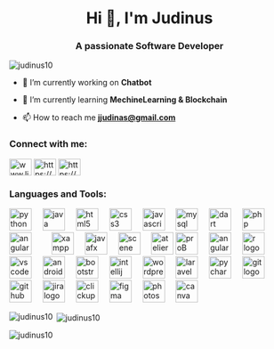 <h1 align="center">Hi 👋, I'm Judinus</h1>
<h3 align="center">A passionate Software Developer</h3>

<p align="left"> <img src="https://komarev.com/ghpvc/?username=judinus10&label=Profile%20views&color=0e75b6&style=flat" alt="judinus10" /> </p>

- 🔭 I’m currently working on **Chatbot**

- 🌱 I’m currently learning **MechineLearning & Blockchain**

- 📫 How to reach me **jjudinas@gmail.com**

<h3 align="left">Connect with me:</h3>
<p align="left">
<a href="https://linkedin.com/in/www.linkedin.com/in/judinus" target="blank"><img align="center" src="https://raw.githubusercontent.com/rahuldkjain/github-profile-readme-generator/master/src/images/icons/Social/linked-in-alt.svg" alt="www.linkedin.com/in/judinus" height="30" width="40" /></a>
<a href="https://fb.com/https://www.facebook.com/profile.php?id=100071634176189&mibextid=kfxxjd" target="blank"><img align="center" src="https://raw.githubusercontent.com/rahuldkjain/github-profile-readme-generator/master/src/images/icons/Social/facebook.svg" alt="https://www.facebook.com/profile.php?id=100071634176189&mibextid=kfxxjd" height="30" width="40" /></a>
<a href="https://instagram.com/https://www.instagram.com/damn_itx.judi/profilecard/?igsh=axr3edqwmwq2ewvj" target="blank"><img align="center" src="https://raw.githubusercontent.com/rahuldkjain/github-profile-readme-generator/master/src/images/icons/Social/instagram.svg" alt="https://www.instagram.com/damn_itx.judi/profilecard/?igsh=axr3edqwmwq2ewvj" height="30" width="40" /></a>
</p>

<h3 align="left">Languages and Tools:</h3>
<p align="left"> 
  <img src="https://cdn.jsdelivr.net/gh/devicons/devicon/icons/python/python-original.svg" height="40" alt="python logo"  />
  <img width="12" />
  <img src="https://cdn.jsdelivr.net/gh/devicons/devicon/icons/java/java-original.svg" height="40" alt="java logo"  />
  <img width="12" />
  <img src="https://cdn.jsdelivr.net/gh/devicons/devicon/icons/html5/html5-original.svg" height="40" alt="html5 logo"  />
  <img width="12" />
  <img src="https://cdn.jsdelivr.net/gh/devicons/devicon/icons/css3/css3-original.svg" height="40" alt="css3 logo"  />
  <img width="12" />
  <img src="https://cdn.jsdelivr.net/gh/devicons/devicon/icons/javascript/javascript-original.svg" height="40" alt="javascript logo"  />
  <img width="12" />
  <img src="https://cdn.jsdelivr.net/gh/devicons/devicon/icons/mysql/mysql-original.svg" height="40" alt="mysql logo"  />
  <img width="12" />
  <img src="https://cdn.jsdelivr.net/gh/devicons/devicon/icons/dart/dart-original.svg" height="40" alt="dart logo"  />
  <img width="12" />
  <img src="https://cdn.jsdelivr.net/gh/devicons/devicon/icons/php/php-original.svg" height="40" alt="php logo"  />
    <img width="12" />
  <img src="https://cdn.jsdelivr.net/gh/devicons/devicon/icons/flutter/flutter-original.svg" height="40" alt="angularjs logo"  />
  <img width="12" />
    <img width="12" />
  <img src="https://cdn.worldvectorlogo.com/logos/xampp.svg" height="40" alt="xampp logo"  />
    <img width="12" />
  <img src="https://i0.wp.com/blog.knoldus.com/wp-content/uploads/2021/07/communityIcon_4v21sx0aiam41.png?fit=256%2C171&ssl=1" height="40" alt="javafx logo"  />
    <img width="12" />
    <img src="https://e7.pngegg.com/pngimages/776/561/png-clipart-javafx-scene-builder-fxml-jar-mobile-app-development-builder-food-user-interface-design.png" height="40" alt="scene builder logo"  />
    <img width="12" />
  <img src="https://yt3.googleusercontent.com/ytc/AIdro_ld3j8EGwpj_01mvZ4M_eGBhRMdEc95WkVOvR1L1Zi2Hw=s900-c-k-c0x00ffffff-no-rj" height="40" alt="atelierB logo"  />
  <img src="https://prob.hhu.de/w/skins/prob/img/prob_logo.png" height="40" alt="proB logo"  />
    <img width="12" />
  <img src="https://cdn.jsdelivr.net/gh/devicons/devicon/icons/angularjs/angularjs-original.svg" height="40" alt="angularjs logo"  />
  <img width="12" />
  <img src="https://cdn.jsdelivr.net/gh/devicons/devicon/icons/r/r-original.svg" height="40" alt="r logo"  />
  <img width="12" />
  <img src="https://cdn.jsdelivr.net/gh/devicons/devicon/icons/vscode/vscode-original.svg" height="40" alt="vscode logo"  />
  <img width="12" />
  <img src="https://cdn.jsdelivr.net/gh/devicons/devicon/icons/androidstudio/androidstudio-original.svg" height="40" alt="androidstudio logo"  />
  <img width="12" />
  <img src="https://cdn.jsdelivr.net/gh/devicons/devicon/icons/bootstrap/bootstrap-original.svg" height="40" alt="bootstrap logo"  />
  <img width="12" />
  <img src="https://cdn.jsdelivr.net/gh/devicons/devicon/icons/intellij/intellij-original.svg" height="40" alt="intellij logo"  />
  <img width="12" />
  <img src="https://cdn.jsdelivr.net/gh/devicons/devicon/icons/wordpress/wordpress-original.svg" height="40" alt="wordpress logo"  />
  <img width="12" />
  <img src="https://cdn.jsdelivr.net/gh/devicons/devicon/icons/laravel/laravel-original.svg" height="40" alt="laravel logo"  />
  <img width="12" />
  <img src="https://cdn.jsdelivr.net/gh/devicons/devicon/icons/pycharm/pycharm-original.svg" height="40" alt="pycharm logo"  />
  <img width="12" />
  <img src="https://cdn.jsdelivr.net/gh/devicons/devicon/icons/git/git-original.svg" height="40" alt="git logo"  />
  <img width="12" />
  <img src="https://cdn.jsdelivr.net/gh/devicons/devicon/icons/github/github-original.svg" height="40" alt="github logo"  />
  <img width="12" />
  <img src="https://cdn.jsdelivr.net/gh/devicons/devicon/icons/jira/jira-original.svg" height="40" alt="jira logo"  />
    <img width="12" />
  <img src="https://encrypted-tbn0.gstatic.com/images?q=tbn:ANd9GcQI5jZ_uI3DmGNcSN_zSGXqwM6PsBI96eltdw&s" height="40" alt="clickup logo"  />
    <img width="12" />
  <img src="https://cdn.jsdelivr.net/gh/devicons/devicon/icons/figma/figma-original.svg" height="40" alt="figma logo"  />
  <img width="12" />
  <img src="https://cdn.jsdelivr.net/gh/devicons/devicon/icons/photoshop/photoshop-plain.svg" height="40" alt="photoshop logo"  />
  <img width="12" />
  <img src="https://cdn.jsdelivr.net/gh/devicons/devicon/icons/canva/canva-original.svg" height="40" alt="canva logo"  />
</p>

<p><img align="left" src="https://github-readme-stats.vercel.app/api/top-langs?username=judinus10&show_icons=true&locale=en&layout=compact" alt="judinus10" /></p>

<p>&nbsp;<img align="center" src="https://github-readme-stats.vercel.app/api?username=judinus10&show_icons=true&locale=en" alt="judinus10" /></p>

<p><img align="center" src="https://github-readme-streak-stats.herokuapp.com/?user=judinus10&" alt="judinus10" /></p>
